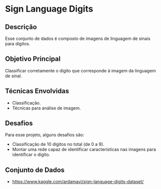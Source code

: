 Sign Language Digits
====================

Descrição
---------

Esse conjunto de dados é composto de imagens de linguagem de sinais para dígitos.

Objetivo Principal
------------------

Classificar corretamente o dígito que corresponde à imagem da linguagem de sinal.

Técnicas Envolvidas
-------------------

- Classificação.
- Técnicas para análise de imagem.

Desafios
--------

Para esse projeto, alguns desafios são:
- Classificação de 10 dígitos no total (de 0 a 9).
- Montar uma rede capaz de identificar características nas imagens para identificar o dígito.

Conjunto de Dados
-----------------

- https://www.kaggle.com/ardamavi/sign-language-digits-dataset/
